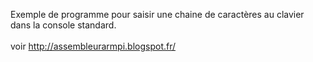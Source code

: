 Exemple de programme pour saisir une chaine de caractères au clavier dans la console standard. <br>
<br>
voir http://assembleurarmpi.blogspot.fr/
